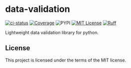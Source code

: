 # data-validation

[![ci-status](https://github.com/amaralbf/data-validation/actions/workflows/ci.yaml/badge.svg)](https://github.com/amaralbf/data-validation/actions?query=workflow%3Aci+event%3Apush+branch%3Amain)
[![Coverage](https://img.shields.io/codecov/c/github/amaralbf/data-validation)](https://codecov.io/github/amaralbf/data-validation)
![PYPI](https://img.shields.io/pypi/pyversions/data-validation.svg?color=%2334D058)
[![MIT License](https://img.shields.io/badge/license-MIT-007EC7.svg?style=flat-square)](/LICENSE)
[![Ruff](https://img.shields.io/endpoint?url=https://raw.githubusercontent.com/astral-sh/ruff/main/assets/badge/v2.json)](https://github.com/astral-sh/ruff)

Lightweight data validation library for python.

## License

This project is licensed under the terms of the MIT license.
